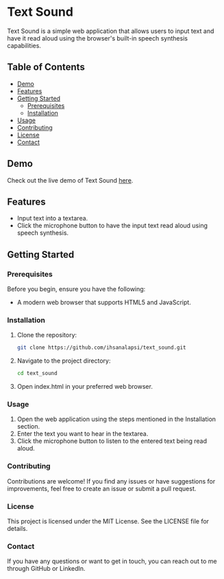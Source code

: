 # Text Sound

Text Sound is a simple web application that allows users to input text and have it read aloud using the browser's built-in speech synthesis capabilities.

## Table of Contents

- [Demo](#demo)
- [Features](#features)
- [Getting Started](#getting-started)
  - [Prerequisites](#prerequisites)
  - [Installation](#installation)
- [Usage](#usage)
- [Contributing](#contributing)
- [License](#license)
- [Contact](#contact)

## Demo

Check out the live demo of Text Sound [here](https://ihsanalapsi.github.io/text_sound/).

## Features

- Input text into a textarea.
- Click the microphone button to have the input text read aloud using speech synthesis.

## Getting Started

### Prerequisites

Before you begin, ensure you have the following:

- A modern web browser that supports HTML5 and JavaScript.

### Installation

1. Clone the repository:
   ```sh
   git clone https://github.com/ihsanalapsi/text_sound.git
2. Navigate to the project directory:
   ```sh
   cd text_sound
3. Open index.html in your preferred web browser.
### Usage
1. Open the web application using the steps mentioned in the Installation section.
2. Enter the text you want to hear in the textarea.
3. Click the microphone button to listen to the entered text being read aloud.


### Contributing
Contributions are welcome! If you find any issues or have suggestions for improvements, feel free to create an issue or submit a pull request.

### License
This project is licensed under the MIT License. See the LICENSE file for details.

### Contact
If you have any questions or want to get in touch, you can reach out to me through GitHub or LinkedIn.





